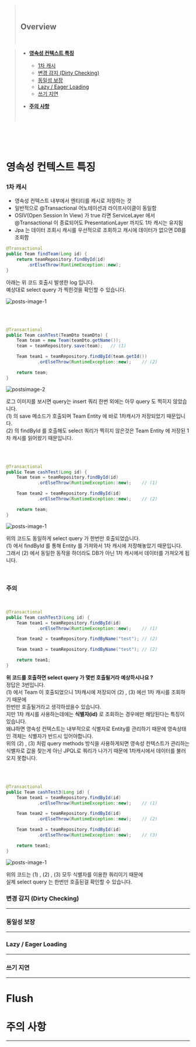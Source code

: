 > <br>
>
> ## **Overview**
>
> <br>

> - [**영속성 컨텍스트 특징**](#영속성-컨텍스트-특징)
>
>   - [1차 캐시](#1차-캐시)
>   - [변경 감지 (Dirty Checking)](#변경-감지-dirty-checking)
>   - [동일성 보장](#동일성-보장)
>   - [Lazy / Eager Loading](#lazy--eager-loading)
>   - [쓰기 지연](#쓰기-지연)
>
> - [**주의 사항**](#주의-사항)
>
> <br>

<br /><br /><br />

# **영속성 컨텍스트 특징**

### **1차 캐시**

- 영속성 컨텍스트 내부에서 엔티티를 캐시로 저장하는 것
- 일반적으로 @Transactional 어노테이션과 라이프사이클이 동일함
- OSIV(Open Session In View) 가 true 라면 ServiceLayer 에서  
  @Transactional 이 종료되어도 PresentationLayer 까지도 1차 캐시는 유지됨
- Jpa 는 데이터 조회시 캐시를 우선적으로 조회하고 캐시에 데이터가 없으면 DB를 조회함

```java
@Transactional
public Team findTeam(Long id) {
    return teamRepository.findById(id)
        .orElseThrow(RuntimeException::new);
}
```

아래는 위 코드 호출시 발생한 log 입니다.  
예상대로 select query 가 찍힌것을 확인할 수 있습니다.

![posts-image-1](https://user-images.githubusercontent.com/28802545/137903178-75a9213b-b038-466d-b0e7-1c847da7e3fb.PNG)

<br /><br />

```java
@Transactional
public Team cashTest(TeamDto teamDto) {
	Team team = new Team(teamDto.getName());
	team = teamRepository.save(team);   // (1)

	Team team1 = teamRepository.findById(team.getId())
			.orElseThrow(RuntimeException::new);    // (2)

	return team;
}
```

![postsimage-2](https://user-images.githubusercontent.com/28802545/137903177-a6cc1557-454e-4a80-a912-6098b8f11b5a.PNG)

로그 이미지를 보시면 query는 insert 쿼리 한번 외에는 아무 query 도 찍히지 않았습니다.  
(1) 의 save 메소드가 호출되며 Team Entity 에 바로 1차캐시가 저장되었기 때문입니다.  
(2) 의 findById 를 호출해도 select 쿼리가 찍히지 않은것은 Team Entity 에 저장된 1차 캐시를 읽어왔기 때문입니다.

<br /><br />

```java
@Transactional
public Team cashTest(Long id) {
    Team team = teamRepository.findById(id)
            .orElseThrow(RuntimeException::new);    // (1)

    Team team2 = teamRepository.findById(id)
            .orElseThrow(RuntimeException::new);    // (2)

    return team;
}
```

![posts-image-1](https://user-images.githubusercontent.com/28802545/137903178-75a9213b-b038-466d-b0e7-1c847da7e3fb.PNG)

위의 코드도 동일하게 select query 가 한번만 호출되었습니다.  
(1) 에서 findById 를 통해 Entity 를 가져와서 1차 캐시에 저장해놓았기 때문입니다.  
그래서 (2) 에서 동일한 동작을 하더라도 DB가 아닌 1차 캐시에서 데이터를 가져오게 됩니다.

<br />

### **주의**

<br />

```java
@Transactional
public Team cashTest3(Long id) {
	Team team1 = teamRepository.findById(id)
			.orElseThrow(RuntimeException::new);    // (1)

	Team team2 = teamRepository.findByName("test"); // (2)

	Team team3 = teamRepository.findByName("test"); // (2)

	return team1;
}
```

**위 코드를 호출하면 select query 가 몇번 호출될거라 예상하시나요 ?**  
정답은 3번입니다.  
(1) 에서 Team 이 호출되었으니 1차캐시에 저장되어 (2) , (3) 에선 1차 캐시를 조회하기 때문에  
한번만 호출될거라고 생각하셨을수 있습니다. <br>
지만 1차 캐시를 사용하는데에는 **식별자(id)** 로 조회하는 경우에만 해당된다는 특징이 있습니다.  
왜냐하면 영속성 컨텍스트는 내부적으로 식별자로 Entity를 관리하기 때문에 영속상태인 객체는 식별자가 반드시 있어야합니다. <br>
위의 (2) , (3) 처럼 query methods 방식을 사용하게되면 영속성 컨텍스트가 관리하는 식별자로 값을 찾는게 아닌 JPQL로 쿼리가 나가기 때문에 1차캐시에서 데이터를 불러오지 못합니다.

<br /><br />

```java
@Transactional
public Team cashTest3(Long id) {
	Team team1 = teamRepository.findById(id)
			.orElseThrow(RuntimeException::new);    // (1)

	Team team2 = teamRepository.findById(id)
			.orElseThrow(RuntimeException::new);    // (2)

	Team team3 = teamRepository.findById(id)
			.orElseThrow(RuntimeException::new);    // (3)

	return team1;
}
```

![posts-image-1](https://user-images.githubusercontent.com/28802545/137903178-75a9213b-b038-466d-b0e7-1c847da7e3fb.PNG)

위의 코드는 (1) , (2) , (3) 모두 식별자를 이용한 쿼리이기 때문에  
실제 select query 는 한번만 호출된걸 확인할 수 있습니다.

### **변경 감지 (Dirty Checking)**

<hr>

### **동일성 보장**

<hr>

### **Lazy / Eager Loading**

<hr>

### **쓰기 지연**

<hr>

# Flush

# **주의 사항**

<hr>
